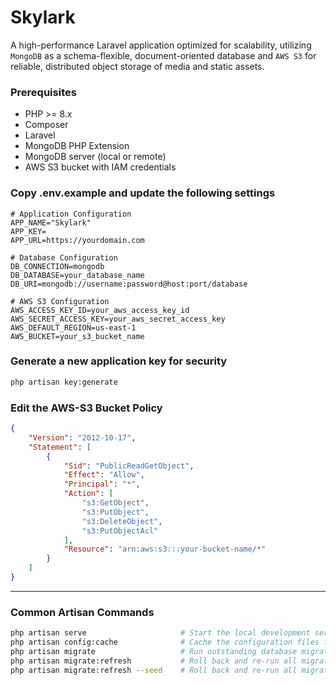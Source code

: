 # Skylark

A high-performance Laravel application optimized for scalability, utilizing `MongoDB` as a schema-flexible, document-oriented database and `AWS S3` for reliable, distributed object storage of media and static assets.

### Prerequisites

- PHP >= 8.x
- Composer
- Laravel
- MongoDB PHP Extension
- MongoDB server (local or remote)
- AWS S3 bucket with IAM credentials



### Copy .env.example and update the following settings

```env
# Application Configuration
APP_NAME="Skylark"
APP_KEY=
APP_URL=https://yourdomain.com

# Database Configuration
DB_CONNECTION=mongodb
DB_DATABASE=your_database_name
DB_URI=mongodb://username:password@host:port/database

# AWS S3 Configuration
AWS_ACCESS_KEY_ID=your_aws_access_key_id
AWS_SECRET_ACCESS_KEY=your_aws_secret_access_key
AWS_DEFAULT_REGION=us-east-1
AWS_BUCKET=your_s3_bucket_name
```

### Generate a new application key for security
```bash
php artisan key:generate
```
### Edit the AWS-S3 Bucket Policy
```json
{
    "Version": "2012-10-17",
    "Statement": [
        {
            "Sid": "PublicReadGetObject",
            "Effect": "Allow",
            "Principal": "*",
            "Action": [
                "s3:GetObject",
                "s3:PutObject",
                "s3:DeleteObject",
                "s3:PutObjectAcl"
            ],
            "Resource": "arn:aws:s3:::your-bucket-name/*"
        }
    ]
}
```

---

### Common Artisan Commands
```bash
php artisan serve                     # Start the local development server
php artisan config:cache              # Cache the configuration files for improved performance
php artisan migrate                   # Run outstanding database migrations
php artisan migrate:refresh           # Roll back and re-run all migrations
php artisan migrate:refresh --seed    # Roll back and re-run all migrations, then seed the database

```
